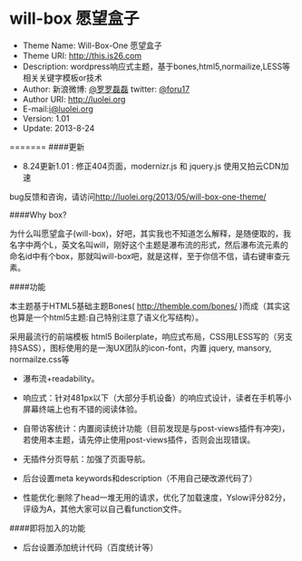 will-box 愿望盒子 
========
- Theme Name: Will-Box-One 愿望盒子
- Theme URI: http://this.is26.com
- Description: wordpress响应式主题，基于bones,html5,normailize,LESS等相关关键字模板or技术
- Author: 新浪微博: [@罗罗磊磊](http://weibo.com/foru17)  twitter: [@foru17](https://twitter.com/foru17)
- Author URI: http://luolei.org
- E-mail:i@luolei.org
- Version: 1.01
- Update: 2013-8-24

=======
####更新
- 8.24更新1.01 : 修正404页面，modernizr.js 和 jquery.js 使用又拍云CDN加速

bug反馈和咨询，请访问<http://luolei.org/2013/05/will-box-one-theme/>

####Why box?

为什么叫愿望盒子(will-box)，好吧，其实我也不知道怎么解释，是随便取的，我名字中两个L，英文名叫will，刚好这个主题是瀑布流的形式，然后瀑布流元素的命名id中有个box，那就叫will-box吧，就是这样，至于你信不信，请右键审查元素。

####功能

本主题基于HTML5基础主题Bones( http://themble.com/bones/ )而成（其实这也算是一个html5主题:自己特别注意了语义化写结构）。

采用最流行的前端模板 html5 Boilerplate，响应式布局，CSS用LESS写的（另支持SASS），图标使用的是一淘UX团队的icon-font，内置 jquery, mansory, normailze.css等

- 瀑布流+readability。

- 响应式：针对481px以下（大部分手机设备）的响应式设计，读者在手机等小屏幕终端上也有不错的阅读体验。

- 自带访客统计：内置阅读统计功能（目前发现是与post-views插件有冲突)，若使用本主题，请先停止使用post-views插件，否则会出现错误。

- 无插件分页导航：加强了页面导航。

- 后台设置meta keywords和description（不用自己硬改源代码了）

- 性能优化:删除了head一堆无用的请求，优化了加载速度，Yslow评分82分，评级为A，其他大家可以自己看function文件。

####即将加入的功能

- 后台设置添加统计代码（百度统计等）
